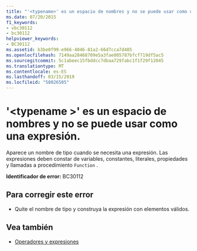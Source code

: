 ```yaml
---
title: "'<typename>' es un espacio de nombres y no se puede usar como una expresión."
ms.date: 07/20/2015
f1_keywords:
- vbc30112
- bc30112
helpviewer_keywords:
- BC30112
ms.assetid: b3be0f99-e966-4046-81a2-66d7cca7d485
ms.openlocfilehash: 7149aa28468709e5a3fae005787bfcf719df5ac5
ms.sourcegitcommit: 5c1abeec15fbddcc7dbaa729fabc1f1f29f12045
ms.translationtype: MT
ms.contentlocale: es-ES
ms.lasthandoff: 03/15/2019
ms.locfileid: "58026505"
---
```

# <a name="typename-is-a-namespace-and-cannot-be-used-as-an-expression"></a>'\<typename >' es un espacio de nombres y no se puede usar como una expresión.
Aparece un nombre de tipo cuando se necesita una expresión. Las expresiones deben constar de variables, constantes, literales, propiedades y llamadas a procedimiento `Function` .  
  
 **Identificador de error:** BC30112  
  
## <a name="to-correct-this-error"></a>Para corregir este error  
  
-   Quite el nombre de tipo y construya la expresión con elementos válidos.  
  
## <a name="see-also"></a>Vea también

- [Operadores y expresiones](../../visual-basic/programming-guide/language-features/operators-and-expressions/index.md)
